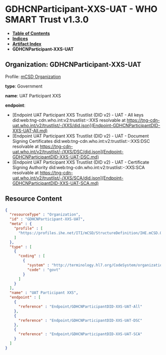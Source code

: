 # GDHCNParticipant-XXS-UAT - WHO SMART Trust v1.3.0

* [**Table of Contents**](toc.md)
* [**Indices**](indices.md)
* [**Artifact Index**](artifacts.md)
* **GDHCNParticipant-XXS-UAT**

## Organization: GDHCNParticipant-XXS-UAT

Profile: [mCSD Organization](https://profiles.ihe.net/ITI/mCSD/4.0.0/StructureDefinition-IHE.mCSD.Organization.html)

**type**: Government

**name**: UAT Participant XXS

**endpoint**: 

* [Endpoint UAT Participant XXS Trustlist (DID v2) - UAT - All keys did:web:tng-cdn.who.int:v2:trustlist:-:XXS resolvable at https://tng-cdn-uat.who.int/v2/trustlist/-/XXS/did.json](Endpoint-GDHCNParticipantDID-XXS-UAT-All.md)
* [Endpoint UAT Participant XXS Trustlist (DID v2) - UAT - Document Signing Certificates did:web:tng-cdn.who.int:v2:trustlist:-:XXS:DSC resolvable at https://tng-cdn-uat.who.int/v2/trustlist/-/XXS/DSC/did.json](Endpoint-GDHCNParticipantDID-XXS-UAT-DSC.md)
* [Endpoint UAT Participant XXS Trustlist (DID v2) - UAT - Certificate Signing Authority did:web:tng-cdn.who.int:v2:trustlist:-:XXS:SCA resolvable at https://tng-cdn-uat.who.int/v2/trustlist/-/XXS/SCA/did.json](Endpoint-GDHCNParticipantDID-XXS-UAT-SCA.md)



## Resource Content

```json
{
  "resourceType" : "Organization",
  "id" : "GDHCNParticipant-XXS-UAT",
  "meta" : {
    "profile" : [
      "https://profiles.ihe.net/ITI/mCSD/StructureDefinition/IHE.mCSD.Organization"
    ]
  },
  "type" : [
    {
      "coding" : [
        {
          "system" : "http://terminology.hl7.org/CodeSystem/organization-type",
          "code" : "govt"
        }
      ]
    }
  ],
  "name" : "UAT Participant XXS",
  "endpoint" : [
    {
      "reference" : "Endpoint/GDHCNParticipantDID-XXS-UAT-All"
    },
    {
      "reference" : "Endpoint/GDHCNParticipantDID-XXS-UAT-DSC"
    },
    {
      "reference" : "Endpoint/GDHCNParticipantDID-XXS-UAT-SCA"
    }
  ]
}

```

